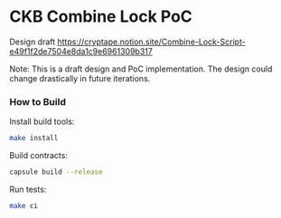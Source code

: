 # CKB Combine Lock PoC

Design draft https://cryptape.notion.site/Combine-Lock-Script-e49f1f2de7504e8da1c9e6961309b317

Note: This is a draft design and PoC implementation. The design could change drastically in future iterations.

### How to Build
Install build tools:
``` sh
make install
```

Build contracts:
``` sh
capsule build --release
```

Run tests:
``` sh
make ci
```
